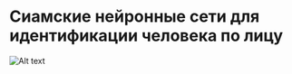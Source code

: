 # Сиамские нейронные сети для идентификации человека по лицу
![Alt text](https://lh3.googleusercontent.com/proxy/cDATqUtmw8d_81PH1oAbkIu2EJMmRsYmHvI2ggjzB4ysIChCff0YQn1FEbjrKJTP9vDLlahQlcB_1LfQHJQuHyYSl2xwjCDQG08WuII)<br />
